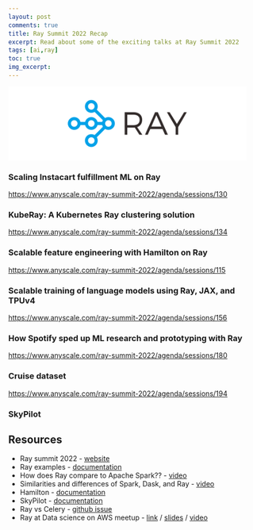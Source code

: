 ```yaml
---
layout: post
comments: true
title: Ray Summit 2022 Recap
excerpt: Read about some of the exciting talks at Ray Summit 2022
tags: [ai,ray]
toc: true
img_excerpt:
---
```


<img align="center" src="/assets/logos/ray.png" width="480" />
<br/>

### Scaling Instacart fulfillment ML on Ray
https://www.anyscale.com/ray-summit-2022/agenda/sessions/130


### KubeRay: A Kubernetes Ray clustering solution
https://www.anyscale.com/ray-summit-2022/agenda/sessions/134


### Scalable feature engineering with Hamilton on Ray
https://www.anyscale.com/ray-summit-2022/agenda/sessions/115

### Scalable training of language models using Ray, JAX, and TPUv4

https://www.anyscale.com/ray-summit-2022/agenda/sessions/156

### How Spotify sped up ML research and prototyping with Ray
https://www.anyscale.com/ray-summit-2022/agenda/sessions/180

### Cruise dataset
https://www.anyscale.com/ray-summit-2022/agenda/sessions/194

### SkyPilot

## Resources
- Ray summit 2022 - [website](https://www.anyscale.com/ray-summit-2022/)
- Ray examples - [documentation](https://docs.ray.io/en/latest/ray-core/examples/overview.html)
- How does Ray compare to Apache Spark?? - [video](https://www.youtube.com/watch?v=yLKHHiT2nWw)
- Similarities and differences of Spark, Dask, and Ray - [video](https://www.youtube.com/watch?v=YpFACw3g0AY)
- Hamilton - [documentation](https://hamilton-docs.gitbook.io/docs/)
- SkyPilot - [documentation](https://skypilot.readthedocs.io/en/latest/)
- Ray vs Celery - [github issue](https://github.com/ray-project/ray/issues/21248)
- Ray at Data science on AWS meetup - [link](https://www.meetup.com/fr-FR/data-science-on-aws/events/cdwjssydclbtb/) / [slides](https://www.slideshare.net/cfregly/ray-ai-runtime-air-on-aws-data-science-on-aws-meetup) / [video](https://youtu.be/UtevBYEEsWw)
